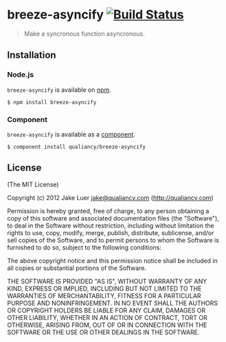 # breeze-asyncify [![Build Status](https://travis-ci.org/qualiancy/breeze-asyncify.png?branch=master)](https://travis-ci.org/qualiancy/breeze-asyncify)

> Make a syncronous function asyncronous.

## Installation

### Node.js

`breeze-asyncify` is available on [npm](http://npmjs.org).

    $ npm install breeze-asyncify

### Component

`breeze-asyncify` is available as a [component](https://github.com/component/component).

    $ component install qualiancy/breeze-asyncify

## License

(The MIT License)

Copyright (c) 2012 Jake Luer <jake@qualiancy.com> (http://qualiancy.com)

Permission is hereby granted, free of charge, to any person obtaining a copy
of this software and associated documentation files (the "Software"), to deal
in the Software without restriction, including without limitation the rights
to use, copy, modify, merge, publish, distribute, sublicense, and/or sell
copies of the Software, and to permit persons to whom the Software is
furnished to do so, subject to the following conditions:

The above copyright notice and this permission notice shall be included in
all copies or substantial portions of the Software.

THE SOFTWARE IS PROVIDED "AS IS", WITHOUT WARRANTY OF ANY KIND, EXPRESS OR
IMPLIED, INCLUDING BUT NOT LIMITED TO THE WARRANTIES OF MERCHANTABILITY,
FITNESS FOR A PARTICULAR PURPOSE AND NONINFRINGEMENT. IN NO EVENT SHALL THE
AUTHORS OR COPYRIGHT HOLDERS BE LIABLE FOR ANY CLAIM, DAMAGES OR OTHER
LIABILITY, WHETHER IN AN ACTION OF CONTRACT, TORT OR OTHERWISE, ARISING FROM,
OUT OF OR IN CONNECTION WITH THE SOFTWARE OR THE USE OR OTHER DEALINGS IN
THE SOFTWARE.
